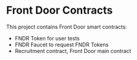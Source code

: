 # Front Door Contracts

This project contains Front Door smart contracts:
- FNDR Token for user tests
- FNDR Faucet to request FNDR Tokens
- Recruitment contract, Front Door main contract
